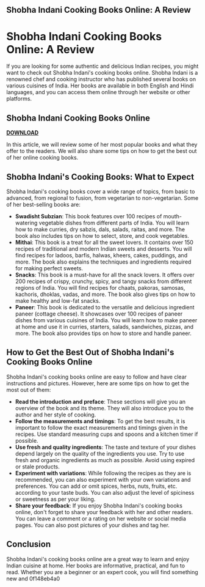 ## Shobha Indani Cooking Books Online: A Review

  
# Shobha Indani Cooking Books Online: A Review
 
If you are looking for some authentic and delicious Indian recipes, you might want to check out Shobha Indani's cooking books online. Shobha Indani is a renowned chef and cooking instructor who has published several books on various cuisines of India. Her books are available in both English and Hindi languages, and you can access them online through her website or other platforms.
 
## Shobha Indani Cooking Books Online


[**DOWNLOAD**](https://www.google.com/url?q=https%3A%2F%2Fbytlly.com%2F2tKLlk&sa=D&sntz=1&usg=AOvVaw2evOUeMsljF__uDqBp2m2O)

 
In this article, we will review some of her most popular books and what they offer to the readers. We will also share some tips on how to get the best out of her online cooking books.
 
## Shobha Indani's Cooking Books: What to Expect
 
Shobha Indani's cooking books cover a wide range of topics, from basic to advanced, from regional to fusion, from vegetarian to non-vegetarian. Some of her best-selling books are:
 
- **Swadisht Subzian**: This book features over 100 recipes of mouth-watering vegetable dishes from different parts of India. You will learn how to make curries, dry sabzis, dals, salads, raitas, and more. The book also includes tips on how to select, store, and cook vegetables.
- **Mithai**: This book is a treat for all the sweet lovers. It contains over 150 recipes of traditional and modern Indian sweets and desserts. You will find recipes for ladoos, barfis, halwas, kheers, cakes, puddings, and more. The book also explains the techniques and ingredients required for making perfect sweets.
- **Snacks**: This book is a must-have for all the snack lovers. It offers over 200 recipes of crispy, crunchy, spicy, and tangy snacks from different regions of India. You will find recipes for chaats, pakoras, samosas, kachoris, dhoklas, vadas, and more. The book also gives tips on how to make healthy and low-fat snacks.
- **Paneer**: This book is dedicated to the versatile and delicious ingredient paneer (cottage cheese). It showcases over 100 recipes of paneer dishes from various cuisines of India. You will learn how to make paneer at home and use it in curries, starters, salads, sandwiches, pizzas, and more. The book also provides tips on how to store and handle paneer.

## How to Get the Best Out of Shobha Indani's Cooking Books Online
 
Shobha Indani's cooking books online are easy to follow and have clear instructions and pictures. However, here are some tips on how to get the most out of them:

- **Read the introduction and preface**: These sections will give you an overview of the book and its theme. They will also introduce you to the author and her style of cooking.
- **Follow the measurements and timings**: To get the best results, it is important to follow the exact measurements and timings given in the recipes. Use standard measuring cups and spoons and a kitchen timer if possible.
- **Use fresh and quality ingredients**: The taste and texture of your dishes depend largely on the quality of the ingredients you use. Try to use fresh and organic ingredients as much as possible. Avoid using expired or stale products.
- **Experiment with variations**: While following the recipes as they are is recommended, you can also experiment with your own variations and preferences. You can add or omit spices, herbs, nuts, fruits, etc. according to your taste buds. You can also adjust the level of spiciness or sweetness as per your liking.
- **Share your feedback**: If you enjoy Shobha Indani's cooking books online, don't forget to share your feedback with her and other readers. You can leave a comment or a rating on her website or social media pages. You can also post pictures of your dishes and tag her.

## Conclusion
 
Shobha Indani's cooking books online are a great way to learn and enjoy Indian cuisine at home. Her books are informative, practical, and fun to read. Whether you are a beginner or an expert cook, you will find something new and
 0f148eb4a0
